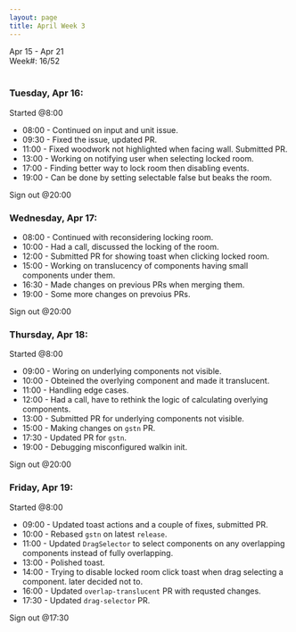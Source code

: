```yaml
---
layout: page
title: April Week 3
---
```


Apr 15 - Apr 21<br>
Week#: 16/52<br><br>


### Tuesday, Apr 16:

Started @8:00

- 08:00 - Continued on input and unit issue.
- 09:30 - Fixed the issue, updated PR.
- 11:00 - Fixed woodwork not highlighted when facing wall. Submitted PR.
- 13:00 - Working on notifying user when selecting locked room.
- 17:00 - Finding better way to lock room then disabling events.
- 19:00 - Can be done by setting selectable false but beaks the room.

Sign out @20:00

### Wednesday, Apr 17:

- 08:00 - Continued with reconsidering locking room.
- 10:00 - Had a call, discussed the locking of the room.
- 12:00 - Submitted PR for showing toast when clicking locked room.
- 15:00 - Working on translucency of components having small components under them.
- 16:30 - Made changes on previous PRs when merging them.
- 19:00 - Some more changes on prevoius PRs.

Sign out @20:00

### Thursday, Apr 18:

Started @8:00

- 09:00 - Woring on underlying components not visible.
- 10:00 - Obteined the overlying component and made it translucent.
- 11:00 - Handling edge cases.
- 12:00 - Had a call, have to rethink the logic of calculating overlying components.
- 13:00 - Submitted PR for underlying components not visible.
- 15:00 - Making changes on `gstn` PR.
- 17:30 - Updated PR for `gstn`.
- 19:00 - Debugging misconfigured walkin init.

Sign out @20:00

### Friday, Apr 19:

Started @8:00

- 09:00 - Updated toast actions and a couple of fixes, submitted PR.
- 10:00 - Rebased `gstn` on latest `release`.
- 11:00 - Updated `DragSelector` to select components on any overlapping components instead of fully overlapping.
- 13:00 - Polished toast.
- 14:00 - Trying to disable locked room click toast when drag selecting a component. later decided not to.
- 16:00 - Updated `overlap-translucent` PR with requsted changes.
- 17:30 - Updated `drag-selector` PR.

Sign out @17:30